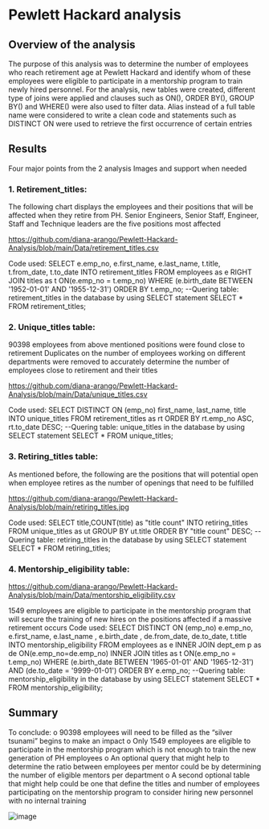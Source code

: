 # Pewlett Hackard analysis

## Overview of the analysis
The purpose of this analysis was to determine the number of employees who reach retirement age at Pewlett Hackard and identify whom of these employees were eligible to participate in a mentorship program to train newly hired personnel. For the analysis, new tables were created, different type of joins were applied and clauses such as ON(), ORDER BY(), GROUP BY() and WHERE() were also  used to filter data. Alias instead of a full table name were considered to write a clean code and statements such as DISTINCT ON were used to retrieve the first occurrence of certain entries

## Results
Four major points from the 2 analysis
Images and support when needed

### 1.	Retirement_titles:
The following chart displays the employees and their positions that will be affected when they retire from PH. Senior Engineers, Senior Staff, Engineer, Staff and Technique leaders are the five positions most affected 

https://github.com/diana-arango/Pewlett-Hackard-Analysis/blob/main/Data/retirement_titles.csv

Code used:
SELECT e.emp_no,
	 e.first_name,
	 e.last_name,
	 t.title,
	 t.from_date,
	 t.to_date
	INTO retirement_titles
	FROM employees as e
	RIGHT JOIN titles as t
	 ON(e.emp_no = t.emp_no)
	 WHERE (e.birth_date BETWEEN '1952-01-01' AND '1955-12-31')
	 ORDER BY t.emp_no;
--Quering table: retirement_titles in the database by using SELECT statement
SELECT * FROM retirement_titles;

### 2.	Unique_titles table: 

90398 employees from above mentioned positions were found close to retirement 
Duplicates on the number of employees working on different departments were removed to accurately determine the number of employees close to retirement and their titles 
 
https://github.com/diana-arango/Pewlett-Hackard-Analysis/blob/main/Data/unique_titles.csv

Code used:
SELECT DISTINCT ON (emp_no)
	 first_name, 
	 last_name, 
	 title
	 INTO unique_titles 
	 FROM retirement_titles as rt
	 ORDER BY rt.emp_no ASC, rt.to_date DESC;
--Quering table: unique_titles in the database by using SELECT statement
SELECT * FROM unique_titles;

### 3.	Retiring_titles table:
As mentioned before, the following are the positions that will potential open when employee retires as the number of openings that need to be fulfilled 

https://github.com/diana-arango/Pewlett-Hackard-Analysis/blob/main/retiring_titles.jpg

Code used:
SELECT title,COUNT(title) as "title count"
	 INTO retiring_titles
	 FROM unique_titles as ut
	 GROUP BY ut.title
	 ORDER BY "title count" DESC;
	 --Quering table: retiring_titles in the database by using SELECT statement
SELECT * FROM retiring_titles;


### 4.	Mentorship_eligibility table:

https://github.com/diana-arango/Pewlett-Hackard-Analysis/blob/main/Data/mentorship_eligibility.csv

1549 employees are eligible to participate in the mentorship program that will secure the training of new hires on the positions affected if a massive retirement occurs 
Code used:
SELECT DISTINCT ON (emp_no)
	 	e.emp_no,
		e.first_name,
	 	e.last_name ,
	 	e.birth_date ,
	 	de.from_date,
	 	de.to_date,
	 	t.title
INTO mentorship_eligibility
FROM employees as e
INNER JOIN dept_em
	 p as de
ON(e.emp_no=de.emp_no)
INNER JOIN titles as t
ON(e.emp_no = t.emp_no)
WHERE (e.birth_date BETWEEN '1965-01-01' AND '1965-12-31')
AND (de.to_date = '9999-01-01')
ORDER BY e.emp_no;
--Quering table: mentorship_eligibility in the database by using SELECT statement
SELECT * FROM mentorship_eligibility;	

## Summary 
To conclude: 
o	90398 employees will need to be filled as the “silver tsunami” begins to make an impact 
o	Only 1549 employees are eligible to participate in the mentorship program which is not enough to train the new generation of PH employees
o	An optional query that might help to determine the ratio between employees per mentor could be by determining the number of eligible mentors per department 
o	A second optional table that might help could be one that define the titles and number of employees participating on the mentorship program to consider hiring new personnel with no internal training 

![image](https://user-images.githubusercontent.com/86804185/132427448-75b9f2f7-88ff-4d18-aa0c-1963f25ff133.png)

